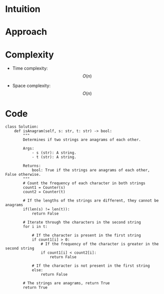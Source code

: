 # Intuition

<!-- Describe your first thoughts on how to solve this problem. -->

# Approach

<!-- Describe your approach to solving the problem. -->

# Complexity

- Time complexity: $$O(n)$$
<!-- Add your time complexity here, e.g. $$O(n)$$ -->

- Space complexity: $$O(n)$$
<!-- Add your space complexity here, e.g. $$O(n)$$ -->

# Code

```python3 []
class Solution:
    def isAnagram(self, s: str, t: str) -> bool:
        """
        Determines if two strings are anagrams of each other.

        Args:
            - s (str): A string.
            - t (str): A string.

        Returns:
            bool: True if the strings are anagrams of each other, False otherwise.
        """
        # Count the frequency of each character in both strings
        count1 = Counter(s)
        count2 = Counter(t)

        # If the lengths of the strings are different, they cannot be anagrams
        if(len(s) != len(t)):
            return False

        # Iterate through the characters in the second string
        for i in t:

            # If the character is present in the first string
            if count1[i] > 0:
                # If the frequency of the character is greater in the second string
                if count1[i] < count2[i]:
                    return False

            # If the character is not present in the first string
            else:
                return False

        # The strings are anagrams, return True
        return True
```
